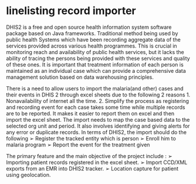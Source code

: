 # linelisting record importer

DHIS2 is a free and open source health information system software package based on Java frameworks. Traditional method being used by public health Systems which have been recording aggregate data of the services provided across various health programmes. This is crucial in monitoring reach and availability of public health services, but it lacks the ability of tracing the persons being provided with these services and quality of these ones. It is important that treatment information of each person is maintained as an individual case which can provide a comprehensive data management solution based on data warehousing principles.

There is a need to allow users to import the malaria(and other) cases and their events in DHIS 2 through excel sheets due to the following 2 reasons­ 1. Non­availability of internet all the time. 2. Simplify the process as registering and recording event for each case takes some time while multiple records are to be reported. It makes it easier to report them on excel and then import the excel sheet. The import needs to map the case based data to the selected org unit and period. It also involves identifying and giving alerts for any error or duplicate records. In terms of DHIS2, the import should do the following­ ➢ Register the tracked entity which is person ➢ Enroll him to malaria program ➢ Report the event for the treatment given

The primary feature and the main objective of the project include ​:­ ➢ Importing patient records registered in the excel sheet. ➢ Import CCD/XML exports from an EMR into DHIS2 tracker. ➢ Location capture for patient using geolocation.
